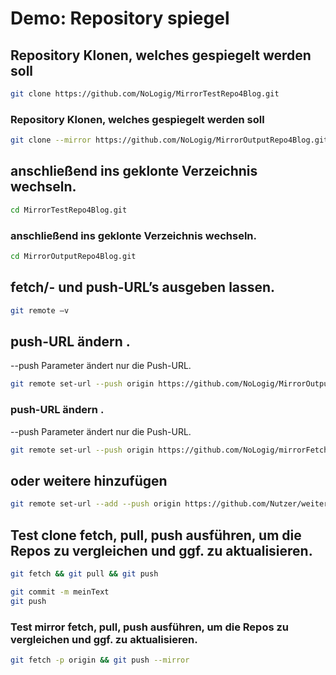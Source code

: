 

# Demo: Repository spiegel 

## Repository Klonen, welches gespiegelt werden soll 
```bash
git clone https://github.com/NoLogig/MirrorTestRepo4Blog.git
```

### Repository Klonen, welches gespiegelt werden soll 
```bash
git clone --mirror https://github.com/NoLogig/MirrorOutputRepo4Blog.git 
```

## anschließend ins geklonte Verzeichnis wechseln.
```bash
cd MirrorTestRepo4Blog.git
```

### anschließend ins geklonte Verzeichnis wechseln.
```bash
cd MirrorOutputRepo4Blog.git
```

## fetch/- und push-URL’s ausgeben lassen.  
```bash
git remote –v 
```

## push-URL ändern .
--push Parameter ändert nur die Push-URL. 
```bash
git remote set-url --push origin https://github.com/NoLogig/MirrorOutputRepo4Blog.git
```

### push-URL ändern .
--push Parameter ändert nur die Push-URL. 
```bash
git remote set-url --push origin https://github.com/NoLogig/mirrorFetchPush.git
```
## oder weitere hinzufügen
```bash
git remote set-url --add --push origin https://github.com/Nutzer/weiteresRepository.git
```

## Test clone fetch, pull, push ausführen, um die Repos zu vergleichen und ggf. zu aktualisieren.
```bash
git fetch && git pull && git push
```

```bash
git commit -m meinText
git push
```

### Test mirror fetch, pull, push ausführen, um die Repos zu vergleichen und ggf. zu aktualisieren.
```bash
git fetch -p origin && git push --mirror
```